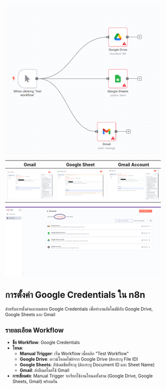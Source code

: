 
![Alt text1](./img/01.png)



<table>
  <thead>
    <tr>
      <th>   Gmail         </th>
      <th>   Google Sheet         </th>
      <th>   Gmail Account         </th>
    </tr>
  </thead>
  <tbody>
    <tr>
      <td><img src="./img/02.png" alt="Alt text2"></td>
      <td><img src="./img/03.png" alt="Alt text3"></td>
      <td><img src="./img/04.png" alt="Alt text4"></td>
    </tr>
  </tbody>
</table>



![Alt text1](./img/05.png)


# การตั้งค่า Google Credentials ใน n8n

สำหรับการตั้งค่าและทดสอบ Google Credentials เพื่อทำงานอัตโนมัติกับ Google Drive, Google Sheets และ Gmail


## รายละเอียด Workflow

- **ชื่อ Workflow**: Google Credentials
- **โหนด**:
  - **Manual Trigger**: เริ่ม Workflow เมื่อคลิก "Test Workflow"
  - **Google Drive**: ดาวน์โหลดไฟล์จาก Google Drive (ต้องระบุ File ID)
  - **Google Sheets**: อัปเดตชีตที่ระบุ (ต้องระบุ Document ID และ Sheet Name)
  - **Gmail**: ส่งอีเมลโดยใช้ Gmail
- **การเชื่อมต่อ**: Manual Trigger จะเรียกใช้งานโหนดทั้งสาม (Google Drive, Google Sheets, Gmail) พร้อมกัน

